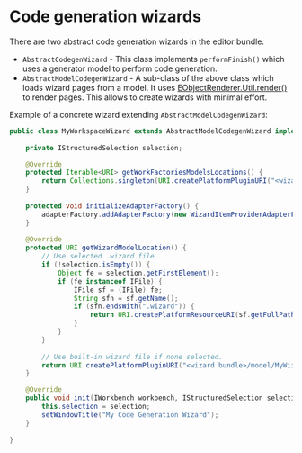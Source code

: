 # Code generation wizards

There are two abstract code generation wizards in the editor bundle:

* ``AbstractCodegenWizard`` - This class implements ``performFinish()`` which uses a generator model to perform code generation.
* ``AbstractModelCodegenWizard`` - A sub-class of the above class which loads wizard pages from a model. It uses [EObjectRenderer.Util.render()](../presentation/apidocs/org.nasdanika.presentation/apidocs/index.html?org/nasdanika/presentation/EObjectRenderer.Util.html) to render pages. This allows to create wizards with minimal effort.

Example of a concrete wizard extending ``AbstractModelCodegenWizard``: 

```java
public class MyWorkspaceWizard extends AbstractModelCodegenWizard implements INewWizard {
	
	private IStructuredSelection selection;

	@Override
	protected Iterable<URI> getWorkFactoriesModelsLocations() {
		return Collections.singleton(URI.createPlatformPluginURI("<wizard bunde>/model/MyGeneratorModel.nsdgen", false));
	}
	
	protected void initializeAdapterFactory() {
		adapterFactory.addAdapterFactory(new WizardItemProviderAdapterFactory()); // Adapter factory for the wizard model.
	}
	
	@Override
	protected URI getWizardModelLocation() {
		// Use selected .wizard file
		if (!selection.isEmpty()) {
			Object fe = selection.getFirstElement();
			if (fe instanceof IFile) {
				IFile sf = (IFile) fe;
				String sfn = sf.getName();
				if (sfn.endsWith(".wizard")) {
					return URI.createPlatformResourceURI(sf.getFullPath().toString(), true);					
				}
			}
		}
		
		// Use built-in wizard file if none selected.
		return URI.createPlatformPluginURI("<wizard bundle>/model/MyWizardModel.wizard", false);
	}

	@Override
	public void init(IWorkbench workbench, IStructuredSelection selection) {
		this.selection = selection;		
		setWindowTitle("My Code Generation Wizard");
	}
	
}

``` 
